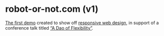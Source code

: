 # robot-or-not.com (v1)

[The first demo](https://robot-or-not.com/) created to show off [responsive web design](https://alistapart.com/article/responsive-web-design/), in support of a conference talk titled [“A Dao of Flexibility”](https://aneventapart.com/news/post/ethan-marcotte-a-dao-of-flexibility-video).
